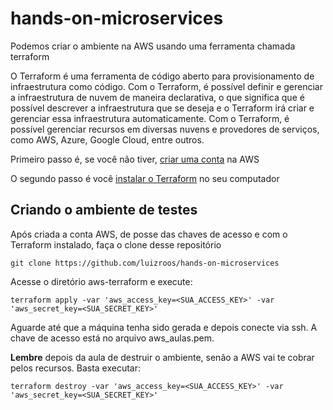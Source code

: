 # hands-on-microservices

Podemos criar o ambiente na AWS usando uma ferramenta chamada terraform

O Terraform é uma ferramenta de código aberto para provisionamento de infraestrutura como código. Com o Terraform, é possível definir e gerenciar a infraestrutura de nuvem de maneira declarativa, o que significa que é possível descrever a infraestrutura que se deseja e o Terraform irá criar e gerenciar essa infraestrutura automaticamente. Com o Terraform, é possível gerenciar recursos em diversas nuvens e provedores de serviços, como AWS, Azure, Google Cloud, entre outros. 

Primeiro passo é, se você não tiver, [criar uma conta](/doctos/aws.md) na AWS

O segundo passo é você [instalar o Terraform](/doctos/terraform.md) no seu computador

## Criando o ambiente de testes

Após criada a conta AWS, de posse das chaves de acesso e com o Terraform instalado, faça o clone desse repositório

```
git clone https://github.com/luizroos/hands-on-microservices
```

Acesse o diretório aws-terraform e execute:

```
terraform apply -var 'aws_access_key=<SUA_ACCESS_KEY>' -var 'aws_secret_key=<SUA_SECRET_KEY>'
```

Aguarde até que a máquina tenha sido gerada e depois conecte via ssh. A chave de acesso está no arquivo aws_aulas.pem.

**Lembre** depois da aula de destruir o ambiente, senão a AWS vai te cobrar pelos recursos. Basta executar:

```
terraform destroy -var 'aws_access_key=<SUA_ACCESS_KEY>' -var 'aws_secret_key=<SUA_SECRET_KEY>'
```
